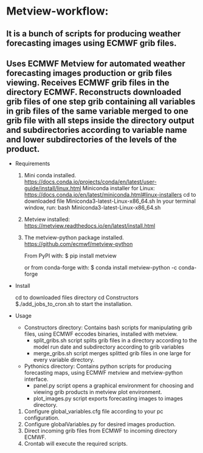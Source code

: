 # Metview-workflow:
## It is a bunch of scripts for producing weather forecasting images using ECMWF grib files.
## Uses ECMWF Metview for automated weather forecasting images production or grib files viewing. Receives ECMWF grib files in the directory ECMWF. Reconstructs downloaded grib files of one step grib containing all variables in grib files of the same variable merged to one grib file with all steps inside the directory output and subdirectories according to variable name and lower subdirectories of the levels of the product.

- Requirements

    1. Mini conda installed.
    https://docs.conda.io/projects/conda/en/latest/user-guide/install/linux.html
    Miniconda installer for Linux:
        https://docs.conda.io/en/latest/miniconda.html#linux-installers
    cd to downloaded file Miniconda3-latest-Linux-x86_64.sh
    In your terminal window, run:
        bash Miniconda3-latest-Linux-x86_64.sh

    2. Metview installed:
        https://metview.readthedocs.io/en/latest/install.html


    3. The metview-python package installed.
        https://github.com/ecmwf/metview-python

        From PyPI with:
        $ pip install metview

        or from conda-forge with:
        $ conda install metview-python -c conda-forge



- Install

    cd to downloaded files directory
    cd Constructors
    $./add_jobs_to_cron.sh to start the installation.



- Usage

    - Constructors directory:
        Contains bash scripts for manipulating grib files, using ECMWF eccodes binaries, installed with metview.
        - split_gribs.sh script splits grib files in a directory according to the model run date and subdirectory according to grib variables
        - merge_gribs.sh script merges splitted grib files in one large for every variable directory.
    - Pythonics directory:
        Contains python scripts for producing forecasting maps, using ECMWF metview and metview-python interface.
        - panel.py script opens a graphical environment for choosing and viewing grib products in metview plot environment.
        - plot_images.py script exports forecasting images to images directory.

    1. Configure global_variables.cfg file according to your pc configuration.
    2. Configure globalVariables.py for desired images production.
    3. Direct incoming grib files from ECMWF to incoming directory ECMWF.
    4. Crontab will execute the required scripts.
